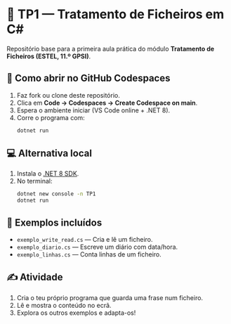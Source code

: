 # 💾 TP1 — Tratamento de Ficheiros em C#

Repositório base para a primeira aula prática do módulo **Tratamento de Ficheiros (ESTEL, 11.º GPSI)**.

## 🚀 Como abrir no GitHub Codespaces
1. Faz fork ou clone deste repositório.
2. Clica em **Code → Codespaces → Create Codespace on main**.
3. Espera o ambiente iniciar (VS Code online + .NET 8).
4. Corre o programa com:
   ```bash
   dotnet run
   ```

## 💻 Alternativa local
1. Instala o [.NET 8 SDK](https://dotnet.microsoft.com/download).
2. No terminal:
   ```bash
   dotnet new console -n TP1
   dotnet run
   ```

## 📘 Exemplos incluídos
- `exemplo_write_read.cs` — Cria e lê um ficheiro.
- `exemplo_diario.cs` — Escreve um diário com data/hora.
- `exemplo_linhas.cs` — Conta linhas de um ficheiro.

## ✍️ Atividade
1. Cria o teu próprio programa que guarda uma frase num ficheiro.
2. Lê e mostra o conteúdo no ecrã.
3. Explora os outros exemplos e adapta-os!
